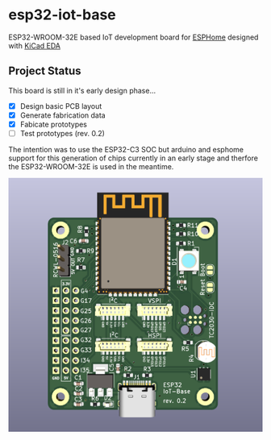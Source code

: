 # esp32-iot-base

ESP32-WROOM-32E based IoT development board for [ESPHome](https://esphome.io/) designed with [KiCad EDA](https://www.kicad.org/)

## Project Status

This board is still in it's early design phase...

- [x] Design basic PCB layout
- [x] Generate fabrication data
- [x] Fabicate prototypes
- [ ] Test prototypes (rev. 0.2)

The intention was to use the ESP32-C3 SOC but arduino and esphome support for this generation of chips currently in an early stage and therfore the ESP32-WROOM-32E is used in the meantime.

![iot-base-v1](./docs/iotbase-v2.png)
